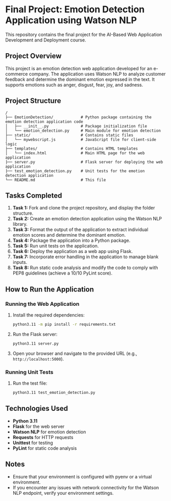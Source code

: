 # Final Project: Emotion Detection Application using Watson NLP

This repository contains the final project for the AI-Based Web Application Development and Deployment course.

## Project Overview

This project is an emotion detection web application developed for an e-commerce company. The application uses Watson NLP to analyze customer feedback and determine the dominant emotion expressed in the text. It supports emotions such as anger, disgust, fear, joy, and sadness.

## Project Structure

```
/
├── EmotionDetection/            # Python package containing the emotion detection application code
│   ├── __init__.py              # Package initialization file
│   └── emotion_detection.py     # Main module for emotion detection
├── static/                      # Contains static files
│   └── mywebscript.js           # JavaScript file for client-side logic
├── templates/                   # Contains HTML templates
│   └── index.html               # Main HTML page for the web application
├── server.py                    # Flask server for deploying the web application
├── test_emotion_detection.py    # Unit tests for the emotion detection application
└── README.md                    # This file
```

## Tasks Completed

1. **Task 1:** Fork and clone the project repository, and display the folder structure.
2. **Task 2:** Create an emotion detection application using the Watson NLP library.
3. **Task 3:** Format the output of the application to extract individual emotion scores and determine the dominant emotion.
4. **Task 4:** Package the application into a Python package.
5. **Task 5:** Run unit tests on the application.
6. **Task 6:** Deploy the application as a web app using Flask.
7. **Task 7:** Incorporate error handling in the application to manage blank inputs.
8. **Task 8:** Run static code analysis and modify the code to comply with PEP8 guidelines (achieve a 10/10 PyLint score).

## How to Run the Application

### Running the Web Application
1. Install the required dependencies:
   ```bash
   python3.11 -m pip install -r requirements.txt
   ```
2. Run the Flask server:
   ```bash
   python3.11 server.py
   ```
3. Open your browser and navigate to the provided URL (e.g., `http://localhost:5000`).

### Running Unit Tests
1. Run the test file:
   ```bash
   python3.11 test_emotion_detection.py
   ```

## Technologies Used

- **Python 3.11**
- **Flask** for the web server
- **Watson NLP** for emotion detection
- **Requests** for HTTP requests
- **Unittest** for testing
- **PyLint** for static code analysis

## Notes

- Ensure that your environment is configured with pyenv or a virtual environment.
- If you encounter any issues with network connectivity for the Watson NLP endpoint, verify your environment settings.
